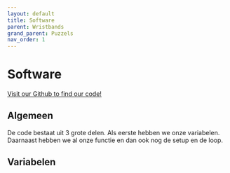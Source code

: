 ```yaml
---
layout: default
title: Software
parent: Wristbands
grand_parent: Puzzels
nav_order: 1
---
```



# Software
[Visit our Github to find our code!](https://github.com/PLAN-IT-B/BachelorProefWristbands/tree/main/Wristband-Code)

## Algemeen
De code bestaat uit 3 grote delen. Als eerste hebben we onze variabelen. Daarnaast hebben we al onze functie en dan ook nog de setup en de loop.

## Variabelen


